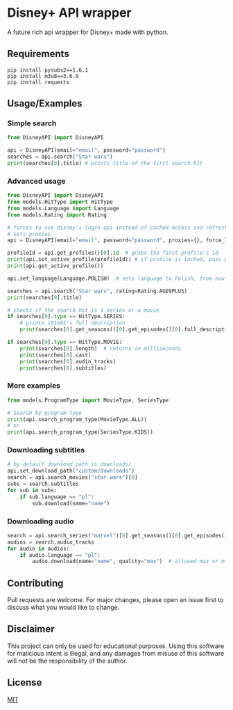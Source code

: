 
# Disney+ API wrapper

A future rich api wrapper for Disney+ made with python.


## Requirements
```
pip install pysubs2==1.6.1
pip install m3u8==3.6.0
pip install requests
```

## Usage/Examples

### Simple search
```python
from DisneyAPI import DisneyAPI

api = DisneyAPI(email="email", password="password")
searches = api.search("Star wars")
print(searches[0].title) # prints title of the first search hit
```
### Advanced usage

```python
from DisneyAPI import DisneyAPI
from models.HitType import HitType
from models.Language import Language
from models.Rating import Rating

# forces to use disney's login api instead of cached access and refresh tokens
# sets proxies
api = DisneyAPI(email="email", password="password", proxies={}, force_login=True)

profileId = api.get_profiles()[0].id  # grabs the first profile's id
print(api.set_active_profile(profileId)) # if profile is locked, pass pin as an argument
print(api.get_active_profile())

api.set_language(Language.POLISH)  # sets language to Polish, from now all data will be returned in that language

searches = api.search("Star wars", rating=Rating.AGE9PLUS)
print(searches[0].title)

# checks if the search hit is a series or a movie
if searches[0].type == HitType.SERIES:
    # prints s01e01's full description
    print(searches[0].get_seasons()[0].get_episodes()[0].full_description)

if searches[0].type == HitType.MOVIE:
    print(searches[0].length)  # returns in milliseconds
    print(searches[0].cast)
    print(searches[0].audio_tracks)
    print(searches[0].subtitles)

```

### More examples
```python
from models.ProgramType import MovieType, SeriesType

# Search by program type
print(api.search_program_type(MovieType.ALL))
# or
print(api.search_program_type(SeriesType.KIDS))

```

### Downloading subtitles

```python
# by default download path is downloads/
api.set_download_path("custom/downloads")
search = api.search_movies("star wars")[0]
subs = search.subtitles
for sub in subs:
    if sub.language == "pl":
        sub.download(name="name")
```
### Downloading audio

```python
search = api.search_series("marvel")[0].get_seasons()[0].get_episodes()[0]
audios = search.audio_tracks
for audio in audios:
    if audio.language == "pl":
        audio.download(name="name", quality="max")  # allowed max or min, feel free to make a PR to add custom ones
```
## Contributing

Pull requests are welcome. For major changes, please open an issue first
to discuss what you would like to change.

## Disclaimer

This project can only be used for educational purposes. Using this software for malicious intent is illegal, and any damages from misuse of this software will not be the responsibility of the author.

## License

[MIT](https://choosealicense.com/licenses/mit/)